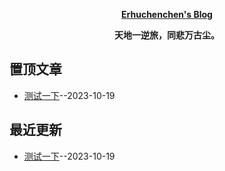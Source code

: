 **<p align="center">[Erhuchenchen's Blog](https://blog.leeyom.top)</p>**
**<p align="center">天地一逆旅，同悲万古尘。</p>**
## 置顶文章
- [测试一下](https://github.com/erhuChenChen/thinking-issueblog/issues/1)--2023-10-19
## 最近更新
- [测试一下](https://github.com/erhuChenChen/thinking-issueblog/issues/1)--2023-10-19
